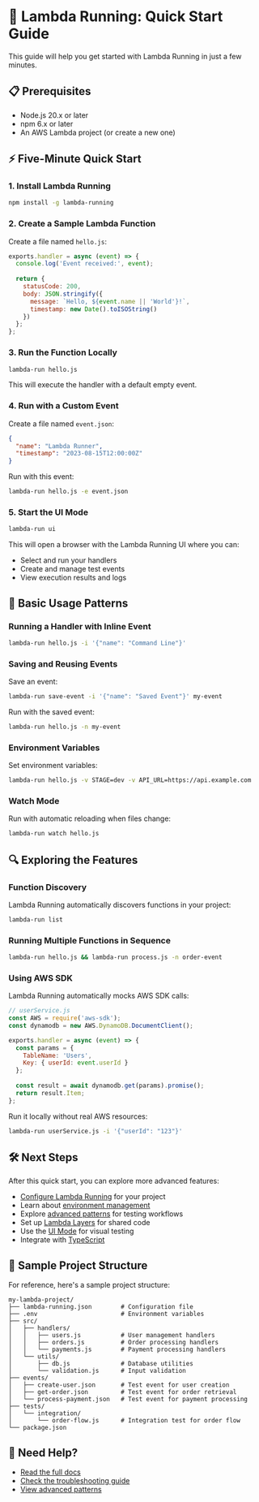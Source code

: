 # 🚀 Lambda Running: Quick Start Guide

This guide will help you get started with Lambda Running in just a few minutes.

## 📋 Prerequisites

- Node.js 20.x or later
- npm 6.x or later
- An AWS Lambda project (or create a new one)

## ⚡ Five-Minute Quick Start

### 1. Install Lambda Running

```bash
npm install -g lambda-running
```

### 2. Create a Sample Lambda Function

Create a file named `hello.js`:

```javascript
exports.handler = async (event) => {
  console.log('Event received:', event);
  
  return {
    statusCode: 200,
    body: JSON.stringify({
      message: `Hello, ${event.name || 'World'}!`,
      timestamp: new Date().toISOString()
    })
  };
};
```

### 3. Run the Function Locally

```bash
lambda-run hello.js
```

This will execute the handler with a default empty event.

### 4. Run with a Custom Event

Create a file named `event.json`:

```json
{
  "name": "Lambda Runner",
  "timestamp": "2023-08-15T12:00:00Z"
}
```

Run with this event:

```bash
lambda-run hello.js -e event.json
```

### 5. Start the UI Mode

```bash
lambda-run ui
```

This will open a browser with the Lambda Running UI where you can:
- Select and run your handlers
- Create and manage test events
- View execution results and logs

## 🧩 Basic Usage Patterns

### Running a Handler with Inline Event

```bash
lambda-run hello.js -i '{"name": "Command Line"}'
```

### Saving and Reusing Events

Save an event:

```bash
lambda-run save-event -i '{"name": "Saved Event"}' my-event
```

Run with the saved event:

```bash
lambda-run hello.js -n my-event
```

### Environment Variables

Set environment variables:

```bash
lambda-run hello.js -v STAGE=dev -v API_URL=https://api.example.com
```

### Watch Mode

Run with automatic reloading when files change:

```bash
lambda-run watch hello.js
```

## 🔍 Exploring the Features

### Function Discovery

Lambda Running automatically discovers functions in your project:

```bash
lambda-run list
```

### Running Multiple Functions in Sequence

```bash
lambda-run hello.js && lambda-run process.js -n order-event
```

### Using AWS SDK

Lambda Running automatically mocks AWS SDK calls:

```javascript
// userService.js
const AWS = require('aws-sdk');
const dynamodb = new AWS.DynamoDB.DocumentClient();

exports.handler = async (event) => {
  const params = {
    TableName: 'Users',
    Key: { userId: event.userId }
  };
  
  const result = await dynamodb.get(params).promise();
  return result.Item;
};
```

Run it locally without real AWS resources:

```bash
lambda-run userService.js -i '{"userId": "123"}'
```

## 🛠️ Next Steps

After this quick start, you can explore more advanced features:

- [Configure Lambda Running](./features/configuration.md) for your project
- Learn about [environment management](./features/environment-variables.md)
- Explore [advanced patterns](./reference/advanced-patterns.md) for testing workflows
- Set up [Lambda Layers](./features/lambda-layers.md) for shared code
- Use the [UI Mode](./features/ui-mode.md) for visual testing
- Integrate with [TypeScript](./features/typescript.md)

## 📝 Sample Project Structure

For reference, here's a sample project structure:

```
my-lambda-project/
├── lambda-running.json        # Configuration file
├── .env                       # Environment variables
├── src/
│   ├── handlers/
│   │   ├── users.js           # User management handlers
│   │   ├── orders.js          # Order processing handlers
│   │   └── payments.js        # Payment processing handlers
│   └── utils/
│       ├── db.js              # Database utilities
│       └── validation.js      # Input validation
├── events/
│   ├── create-user.json       # Test event for user creation
│   ├── get-order.json         # Test event for order retrieval
│   └── process-payment.json   # Test event for payment processing
├── tests/
│   └── integration/
│       └── order-flow.js      # Integration test for order flow
└── package.json
```

## 🤔 Need Help?

- [Read the full docs](./README.md)
- [Check the troubleshooting guide](./reference/troubleshooting.md)
- [View advanced patterns](./reference/advanced-patterns.md) 